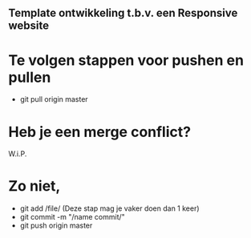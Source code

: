 ## Template ontwikkeling t.b.v. een Responsive website

# Te volgen stappen voor pushen en pullen
- git pull origin master

# Heb je een merge conflict?
W.i.P.

# Zo niet,
- git add /file/ (Deze stap mag je vaker doen dan 1 keer)
- git commit -m "/name commit/"
- git push origin master
